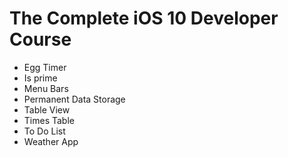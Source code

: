# The Complete iOS 10 Developer Course 
- Egg Timer
- Is prime
- Menu Bars
- Permanent Data Storage
- Table View
- Times Table
- To Do List
- Weather App